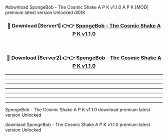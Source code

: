 #download SpongeBob - The Cosmic Shake A P K v1.1.0  A P K [MOD] premium latest version Unlocked dl0t8 



<div align="center">
<h3>🔴 Download [Server1] 👉👉 <a href="https://apkdownload2.web.app/">SpongeBob - The Cosmic Shake A P K v1.1.0 </a></h3><br>

<h3>🔴 Download [Server2] 👉👉 <a href="https://apkdownload2.web.app/">SpongeBob - The Cosmic Shake A P K v1.1.0 </a></h3>
</div>





----------------------------------------------------------

----------------------------------------------------------

----------------------------------------------------------

----------------------------------------------------------

----------------------------------------------------------

----------------------------------------------------------

----------------------------------------------------------

SpongeBob - The Cosmic Shake A P K v1.1.0  download premium latest version Unlocked

download SpongeBob - The Cosmic Shake A P K v1.1.0  premium latest version Unlocked
